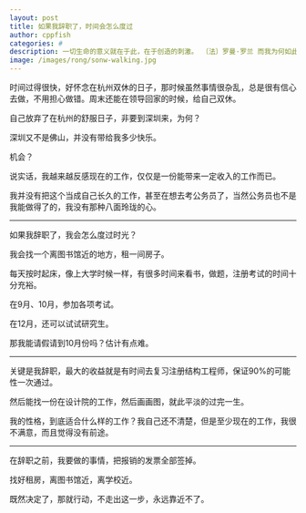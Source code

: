```yaml
---
layout: post
title: 如果我辞职了，时间会怎么度过
author: cppfish
categories: #
description: 一切生命的意义就在于此，在于创造的刺激。 〔法〕罗曼·罗兰 而我为何如此消极避世？
image: /images/rong/sonw-walking.jpg
---
```


时间过得很快，好怀念在杭州双休的日子，那时候虽然事情很杂乱，总是很有信心去做，不用担心做错。周末还能在领导回家的时候，给自己双休。

自己放弃了在杭州的舒服日子，非要到深圳来，为何？

深圳又不是佛山，并没有带给我多少快乐。

机会？

说实话，我越来越反感现在的工作，仅仅是一份能带来一定收入的工作而已。

我并没有把这个当成自己长久的工作，甚至在想去考公务员了，当然公务员也不是我能做得了的，我没有那种八面玲珑的心。

------

如果我辞职了，我会怎么度过时光？

我会找一个离图书馆近的地方，租一间房子。

每天按时起床，像上大学时候一样，有很多时间来看书，做题，注册考试的时间十分充裕。

在9月、10月，参加各项考试。

在12月，还可以试试研究生。


那我能请假请到10月份吗？估计有点难。


<!-- 如果辞职了，每个月的消费，如果在深圳，房租1500，生活费20×3×30=1800，每个月要花费3200，半年不工作，那就是18000以上。 -->

------

关键是我辞职，最大的收益就是有时间去复习注册结构工程师，保证90%的可能性一次通过。

然后能找一份在设计院的工作，然后画画图，就此平淡的过完一生。

我的性格，到底适合什么样的工作？我自己还不清楚，但是至少现在的工作，我很不满意，而且觉得没有前途。

------

在辞职之前，我要做的事情，把报销的发票全部签掉。

找好租房，离图书馆近，离学校近。

既然决定了，那就行动，不走出这一步，永远靠近不了。